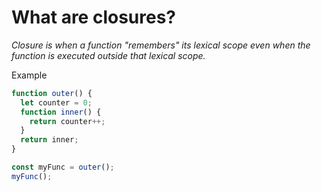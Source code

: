 # What are closures?

_Closure is when a function "remembers" its lexical scope even when the function is executed outside that lexical scope._

Example

```js
function outer() {
  let counter = 0;
  function inner() {
    return counter++;
  }
  return inner;
}

const myFunc = outer();
myFunc();
```
